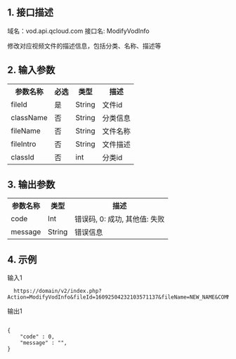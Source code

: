 ## 1. 接口描述
 
域名：vod.api.qcloud.com
接口名: ModifyVodInfo 

修改对应视频文件的描述信息，包括分类、名称、描述等

 

## 2. 输入参数
 
<table class="t"><tbody><tr>
<th><b>参数名称</b></th>
<th><b>必选</b></th>
<th><b>类型</b></th>
<th><b>描述</b></th>
<tr>
<td> fileId
<td> 是
<td> String
<td> 文件id
<tr>
<td> className
<td> 否
<td> String
<td> 分类信息
<tr>
<td> fileName
<td> 否
<td> String
<td> 文件名称
<tr>
<td> fileIntro
<td> 否
<td> String
<td> 文件描述
<tr>
<td> classId
<td> 否
<td> int
<td> 分类id
</tbody></table>

 

## 3. 输出参数
 
<table class="t"><tbody><tr>
<th><b>参数名称</b></th>
<th><b>类型</b></th>
<th><b>描述</b></th>
<tr>
<td> code
<td> Int
<td> 错误码, 0: 成功, 其他值: 失败
<tr>
<td> message
<td> String
<td> 错误信息
</tbody></table>

 

## 4. 示例
 
输入1
```
  https://domain/v2/index.php?Action=ModifyVodInfo&fileId=16092504232103571137&fileName=NEW_NAME&COMMON_PARAMS
```
输出1
```

{
    "code" : 0,
    "message" : "",
}

```


